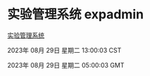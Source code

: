 # 实验管理系统 expadmin
[实验管理系统](http://219.139.197.242:56808/expadmin-782313d2-e1b1-4ea7-932e-3a55e6a1a4d0/)

2023年 08月 29日 星期二 13:00:03 CST

2023年 08月 29日 星期二 05:00:03 GMT
